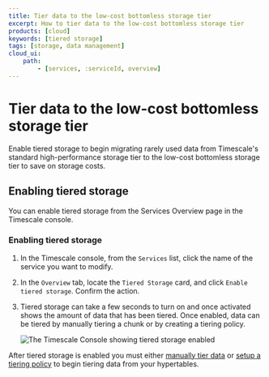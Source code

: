 ```yaml
---
title: Tier data to the low-cost bottomless storage tier
excerpt: How to tier data to the low-cost bottomless storage tier
products: [cloud]
keywords: [tiered storage]
tags: [storage, data management]
cloud_ui:
    path:
        - [services, :serviceId, overview]
---
```


# Tier data to the low-cost bottomless storage tier

Enable tiered storage to begin migrating rarely used data from Timescale's standard high-performance storage tier
to the low-cost bottomless storage tier to save on storage costs. 

## Enabling tiered storage

You can enable tiered storage from the Services Overview page in the Timescale
console. 

<Procedure>

### Enabling tiered storage

1.  In the Timescale console, from the `Services` list, click the name of
    the service you want to modify.
1.  In the `Overview` tab, locate the `Tiered Storage` card, and click
    `Enable tiered storage`. Confirm the action.
1.  Tiered storage can take a few seconds to turn on and once activated shows the amount of
    data that has been tiered. Once enabled, data can be tiered by manually tiering 
    a chunk or by creating a tiering policy.     

    <img class="main-content__illustration"
    src="https://assets.timescale.com/docs/images/enable-data-tiering-ga.png"
    width={1375} height={944}
    alt="The Timescale Console showing tiered storage enabled" />

</Procedure>

After tiered storage is enabled you must either [manually tier data][manual-tier-chunk] or [setup a tiering policy][creating-data-tiering-policy] 
to begin tiering data from your hypertables.


[manual-tier-chunk]: /use-timescale/:currentVersion:/data-tiering/manual-tier-chunk/
[creating-data-tiering-policy]: /use-timescale/:currentVersion:/data-tiering/creating-data-tiering-policy/
